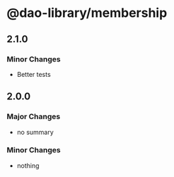 # @dao-library/membership

## 2.1.0

### Minor Changes

- Better tests

## 2.0.0

### Major Changes

- no summary

### Minor Changes

- nothing
